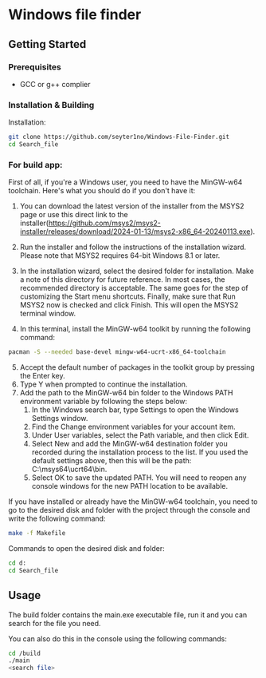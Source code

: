 # Windows file finder

## Getting Started

### Prerequisites

- GCC or g++ complier

### Installation & Building

Installation:

```sh
git clone https://github.com/seyter1no/Windows-File-Finder.git
cd Search_file
```
### For build app:

First of all, if you're a Windows user, you need to have the MinGW-w64 toolchain. Here's what you should do if you don't have it:
1. You can download the latest version of the installer from the MSYS2 page or use this direct link to the installer(https://github.com/msys2/msys2-installer/releases/download/2024-01-13/msys2-x86_64-20240113.exe).

2. Run the installer and follow the instructions of the installation wizard. Please note that MSYS2 requires 64-bit Windows 8.1 or later.

3. In the installation wizard, select the desired folder for installation. Make a note of this directory for future reference. In most cases, the recommended directory is acceptable. The same goes for the step of customizing the Start menu shortcuts. Finally, make sure that Run MSYS2 now is checked and click Finish. This will open the MSYS2 terminal window.

4. In this terminal, install the MinGW-w64 toolkit by running the following command:
```sh
pacman -S --needed base-devel mingw-w64-ucrt-x86_64-toolchain
```
5. Accept the default number of packages in the toolkit group by pressing the Enter key.
6. Type Y when prompted to continue the installation.
7. Add the path to the MinGW-w64 bin folder to the Windows PATH environment variable by following the steps below:
    1. In the Windows search bar, type Settings to open the Windows Settings window.
    2. Find the Change environment variables for your account item.
    3. Under User variables, select the Path variable, and then click Edit.
    4. Select New and add the MinGW-w64 destination folder you recorded during the installation process to the list. If you used the default settings above, then this will be the path: C:\msys64\ucrt64\bin.
    5. Select OK to save the updated PATH. You will need to reopen any console windows for the new PATH location to be available.

If you have installed or already have the MinGW-w64 toolchain, you need to go to the desired disk and folder with the project through the console and write the following command:

```sh
make -f Makefile
```

Commands to open the desired disk and folder:

```sh
cd d:
cd Search_file
```
## Usage

The build folder contains the main.exe executable file, run it and you can search for the file you need.

You can also do this in the console using the following commands:

```sh
cd /build
./main
<search file>
```